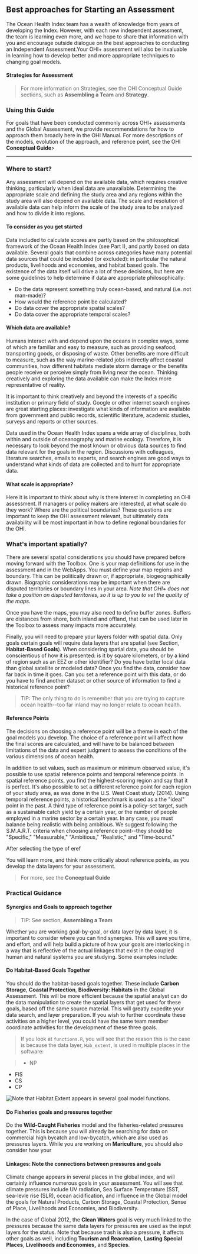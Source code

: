 ## Best approaches for Starting an Assessment

<!--- See GitHub issue #100 --->

The Ocean Health Index team has a wealth of knowledge from years of developing the Index. However, with each new independent assessment, the team is learning even more, and we hope to share that information with you and encourage outside dialogue on the best approaches to conducting an Independent Assessment.Your OHI+ assessment will also be invaluable in learning how to develop better and more appropriate techniques to changing goal models.

#### Strategies for Assessment

> For more information on Strategies, see the OHI Conceptual Guide sections, such as **Assembling a Team** and **Strategy**.

### Using this Guide

For goals that have been conducted commonly across OHI+ assessments and the Global Assessment, we provide recommendations for how to approach them broadly here in the OHI Manual. For more descriptions of the models, evolution of the approach, and reference point, see the OHI **Conceptual Guide**>

****
<!---Duplicate from from Conceptual Guide--->

### Where to start?

Any assessment will depend on the available data, which requires creative thinking, particularly when ideal data are unavailable. Determining the appropriate scale and defining the study area and any regions within the study area will also depend on available data. The scale and resolution of available data can help inform the scale of the study area to be analyzed and how to divide it into regions.

#### To consider as you get started

Data included to calculate scores are partly based on the philosophical framework of the Ocean Health Index (see Part I), and partly based on data available. Several goals that combine across categories have many potential data sources that could be included (or excluded): in particular the natural products, livelihoods and economies, and habitat based goals. The existence of the data itself will drive a lot of these decisions, but here are some guidelines to help determine if data are appropriate philosophically:

* Do the data represent something truly ocean-based, and natural (i.e. not man-made)?
* How would the reference point be calculated?
* Do data cover the appropriate spatial scales?
* Do data cover the appropriate temporal scales?

#### Which data are available?

Humans interact with and depend upon the oceans in complex ways, some of which are familiar and easy to measure, such as providing seafood, transporting goods, or disposing of waste. Other benefits are more difficult to measure, such as the way marine-related jobs indirectly affect coastal communities, how different habitats mediate storm damage or the benefits people receive or perceive simply from living near the ocean. Thinking creatively and exploring the data available can make the Index more representative of reality.

It is important to think creatively and beyond the interests of a specific institution or primary field of study. Google or other internet search engines are great starting places: investigate what kinds of information are available from government and public records, scientific literature, academic studies, surveys and reports or other sources.

Data used in the Ocean Health Index spans a wide array of disciplines, both within and outside of oceanography and marine ecology. Therefore, it is necessary to look beyond the most known or obvious data sources to find data relevant for the goals in the region. Discussions with colleagues, literature searches, emails to experts, and search engines are good ways to understand what kinds of data are collected and to hunt for appropriate data.

#### What scale is appropriate?

Here it is important to think about why is there interest in completing an OHI assessment. If managers or policy makers are interested, at what scale do they work? Where are the political boundaries? These questions are important to keep the OHI assessment relevant, but ultimately data availability will be most important in how to define regional boundaries for the OHI.

### What's important spatially?

There are several spatial considerations you should have prepared before moving forward with the Toolbox. One is your map definitions for use in the assessment and in the WebApps. You must define your map regions and boundary. This can be politically drawn or, if appropriate, biogeographically drawn. Biographic considerations may be important when there are disputed territories or boundary lines in your area. *Note that OHI+ does not take a position on disputed territories, so it is up to you to vet the quality of the maps.*

Once you have the maps, you may also need to define buffer zones. Buffers are distances from shore, both inland and offland, that can be used later in the Toolbox to assess many impacts more accurately.

Finally, you will need to prepare your layers folder with spatial data. Only goals certain goals will require data layers that are spatial (see Section, **Habitat-Based Goals**). When considering spatial data, you should be conscientious of how it is presented: is it by square kilometers, or by a kind of region such as an EEZ or other identifier? Do you have better local data than global satellite or modeled data? Once you find the data, consider how far back in time it goes. Can you set a reference point with this data, or do you have to find another dataset or other source of information to find a historical reference point?

> TIP: The only thing to do is remember that you are trying to capture ocean health--too far inland may no longer relate to ocean health.

<!---FIX: Does 1km land buffer make sense in this context? Should they extend this beyond maybe ~5km or more? It just depends on how Ecuadorians define ‘coastal’. Maybe 1km is too much? Maybe not enough? How do people interact with the ocean from onland? Maybe it’s only if you can see the water. Or maybe more. Maybe they could look at cultural sites on land that have been considered coastal and see how many km inland they are. Maybe they should clip as far inland as mangroves go, if these are special places. The only thing to do is remember that you are trying to capture ocean health: too far inland may no longer relate to ocean health. So maybe the idea of a constant buffer is a bad one, and follow the mangrove or saltmarsh lines, combined with other specific special places. But they can also just leave it and not worry about it. Might not be worth bringing up the debate now.
some history: the 1km buffer was used at the global scale because there was spatial data of parks on land, and we needed to exclude ones that didn’t make sense. but since they have a better knowledge of their coastlines and what’s important, they could ditch the buffers and just pick the ones that they know are important coastally.--->

<!---BUFFERS note: a common theme was ‘these are special areas inland, but they’re not considered by the index since they are >1km inland’. us: ‘but you can change that buffer. Define it as is important to you, to your interpretation of ocean health--->

#### Reference Points

<!---Develop--->
The decisions on choosing a reference point will be a theme in each of the goal models you develop. The choice of a reference point will affect how the final scores are calculated, and will have to be balanced between limitations of the data and expert judgment to assess the conditions of the various dimensions of ocean health.

In addition to set values, such as maximum or minimum observed value, it's possible to use spatial reference points and temporal reference points. In spatial reference points, you find the highest-scoring region and say that it is perfect. It's also possible to set a different reference point for each region of your study area, as was done in the U.S. West Coast study (2014). Using temporal reference points, a historical benchmark is used as a the "ideal" point in the past. A third type of reference point is a policy-set target, such as a sustainable catch yield by a certain year, or the number of people employed in a marine sector by a certain year. In any case, you must balance being realistic with being ambitious. We suggest following the S.M.A.R.T. criteria when choosing a reference point--they should be "Specific," "Measurable," "Ambitious," "Realistic," and "Time-bound."

After selecting the type of eref

You will learn more, and think more critically about reference points, as you develop the data layers for your assessment.

> For more, see the **Conceptual Guide**

### Practical Guidance

#### Synergies and Goals to approach together

> TIP: See section, **Assembling a Team**

Whether you are working goal-by-goal, or data layer by data layer, it is important to consider where you can find synergies. This will save you time, and effort, and will help build a picture of how your goals are interlocking in a way that is reflective of the actual linkages that exist in the coupled human and natural systems you are studying. Some examples include:

#### Do Habitat-Based Goals Together

You should do the habitat-based goals together. These include **Carbon Storage**, **Coastal Protection**, **Biodiversity: Habitats** in the Global Assessment. This will be more efficient because the spatial analyst can do the data manipulation to create the spatial layers that get used for these goals, based off the same source material. This will greatly expedite your data search, and layer preparation. If you wish to further coordinate these activities on a higher level, you could have the same team member coordinate activities for the development of these three goals.

> If you look at `functions.R`, you will see that the reason this is the case is because the data layer, `Hab_extent`, is used in multiple places in the software:

> * NP
* FIS
* CS
* CP

![Note that Habitat Extent appears in several goal model functions. ](https://docs.google.com/drawings/d/1HtrwjFi1Lod6B687nNTUPqK-MTAr9uwShooHUIu3Le4/pub?w=790&h=258)

#### Do Fisheries goals and pressures together

Do the **Wild-Caught Fisheries** model and the fisheries-related pressures together. This is because you will already be searching for data on commercial high bycatch and low-bycatch, which are also used as pressures layers. While you are working on **Mariculture**, you should also consider how your

#### Linkages: Note the connections between pressures and goals

Climate change appears in several places in the global index, and will certainly influence numerous goals in your assessment. You will see that climate pressures include UV radiation, Sea Surface Temperature (SST, sea-levle rise (SLR), ocean acidification, and influence in the Global model the goals for Natural Products, Carbon Storage, Coastal Protection, Sense of Place, Livelihoods and Economies, and Biodiversity.

In the case of Global 2012, the **Clean Waters** goal is very much linked to the pressures because the same data layers for pressures are used as the input layers for the status. Note that because trash is also a pressure, it affects other goals as well, including **Tourism and Reacreation**, **Lasting Special Places**, **Livelihoods and Economies,** and **Species**.
